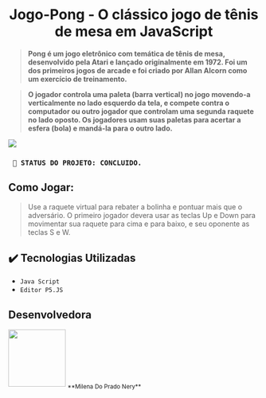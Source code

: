 <h1 align="center"> Jogo-Pong - O clássico jogo de tênis de mesa em JavaScript </h1>


>   **Pong é um jogo eletrônico com temática de tênis de mesa, desenvolvido pela Atari e lançado originalmente em 1972.
 Foi um dos primeiros jogos de arcade e foi criado por Allan Alcorn como um exercício de treinamento.**

>   **O jogador controla uma paleta (barra vertical) no jogo movendo-a verticalmente no lado esquerdo da tela, e compete 
 contra o computador ou outro jogador que controlam uma segunda raquete no lado oposto. Os jogadores usam suas paletas
 para acertar a esfera (bola) e mandá-la para o outro lado.**



<img src="https://github.com/Milenaprado9999/Jogo-Pong/assets/50625429/95f2ffee-b5f1-4cb5-96e3-3f0076a2af10">


 ### `` 🔳 STATUS DO PROJETO: CONCLUIDO.``

 
## Como Jogar:
> Use a raquete virtual para rebater a bolinha e pontuar mais que o adversário. 
 O primeiro jogador devera usar as teclas Up e Down para movimentar sua raquete
 para cima e para baixo, e seu oponente as teclas S e W.


## ✔️ Tecnologias Utilizadas
- ``Java Script``
- ``Editor P5.JS``


## Desenvolvedora
<img src="https://github.com/Milenaprado9999/Jogo-Pong/assets/50625429/1ad6f12f-d1db-4c1a-89a4-a03f79abfc6d)" width=115>
<sub> **Milena Do Prado Nery** </sub>







